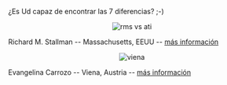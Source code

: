 <html><body><p>¿Es Ud capaz de encontrar las 7 diferencias? ;-)



</p><p></p><center><img id="image76" src="http://firebirds.com.ar/%7Ejuanjo/wordpress/wp-content/uploads/2006/05/rms-sign.jpg" alt="rms vs ati"></center>

<p>Richard M. Stallman -- Massachusetts, EEUU -- <a href="http://www.fsf.org/blogs/community/rms-ati-protest.html">más información</a></p>



<p></p><center><img id="image77" src="http://firebirds.com.ar/%7Ejuanjo/wordpress/wp-content/uploads/2006/05/viena.jpg" alt="viena"></center>

<p>Evangelina Carrozo -- Viena, Austria -- <a href="http://www.lanacion.com.ar/politica/nota.asp?nota_id=805680&amp;origen=ranking">más información</a>





</p></body></html>